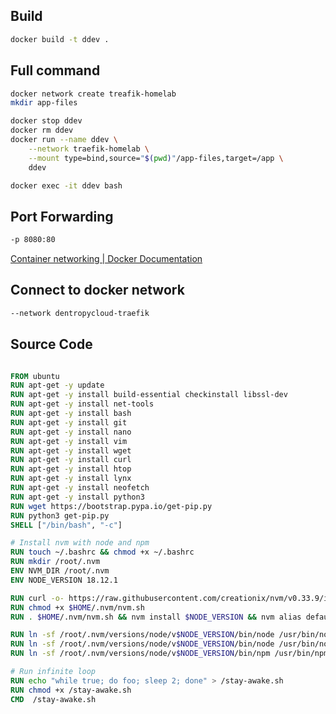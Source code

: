 ## Build

``` bash
docker build -t ddev .
```

## Full command

``` bash
docker network create treafik-homelab
mkdir app-files

docker stop ddev
docker rm ddev
docker run --name ddev \
    --network traefik-homelab \
    --mount type=bind,source="$(pwd)"/app-files,target=/app \
    ddev

docker exec -it ddev bash
```

## Port Forwarding

``` bash
-p 8080:80
```

[Container networking | Docker Documentation](https://docs.docker.com/config/containers/container-networking/)

## Connect to docker network

```  bash
--network dentropycloud-traefik
```

## Source Code
``` dockerfile

FROM ubuntu
RUN apt-get -y update
RUN apt-get -y install build-essential checkinstall libssl-dev
RUN apt-get -y install net-tools
RUN apt-get -y install bash
RUN apt-get -y install git
RUN apt-get -y install nano
RUN apt-get -y install vim
RUN apt-get -y install wget
RUN apt-get -y install curl
RUN apt-get -y install htop
RUN apt-get -y install lynx
RUN apt-get -y install neofetch
RUN apt-get -y install python3
RUN wget https://bootstrap.pypa.io/get-pip.py
RUN python3 get-pip.py
SHELL ["/bin/bash", "-c"]

# Install nvm with node and npm
RUN touch ~/.bashrc && chmod +x ~/.bashrc
RUN mkdir /root/.nvm
ENV NVM_DIR /root/.nvm
ENV NODE_VERSION 18.12.1

RUN curl -o- https://raw.githubusercontent.com/creationix/nvm/v0.33.9/install.sh | bash
RUN chmod +x $HOME/.nvm/nvm.sh
RUN . $HOME/.nvm/nvm.sh && nvm install $NODE_VERSION && nvm alias default $NODE_VERSION && nvm use default && npm install -g npm

RUN ln -sf /root/.nvm/versions/node/v$NODE_VERSION/bin/node /usr/bin/nodejs
RUN ln -sf /root/.nvm/versions/node/v$NODE_VERSION/bin/node /usr/bin/node
RUN ln -sf /root/.nvm/versions/node/v$NODE_VERSION/bin/npm /usr/bin/npm

# Run infinite loop
RUN echo "while true; do foo; sleep 2; done" > /stay-awake.sh
RUN chmod +x /stay-awake.sh
CMD  /stay-awake.sh


```